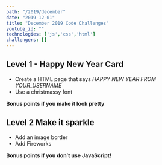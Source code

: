 ```yaml
---
path: "/2019/december"
date: "2019-12-01"
title: "December 2019 Code Challenges"
youtube_id: ""
technologies: ['js','css','html']
challengers: []
---
```

## Level 1 - Happy New Year Card

- Create a HTML page that says *HAPPY NEW YEAR FROM YOUR_USERNAME* 
- Use a christmassy font

**Bonus points if you make it look pretty**

## Level 2 Make it sparkle

- Add an image border
- Add Fireworks

**Bonus points if you don’t use JavaScript!**